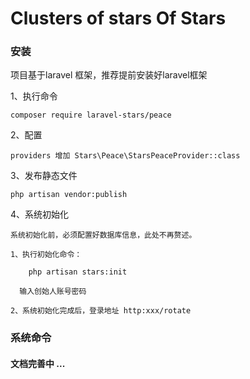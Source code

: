# Clusters of stars Of Stars


### 安装

 项目基于laravel 框架，推荐提前安装好laravel框架

 1、执行命令
 
    composer require laravel-stars/peace
 
 2、配置
    
    providers 增加 Stars\Peace\StarsPeaceProvider::class
    
 3、发布静态文件
 
    php artisan vendor:publish
    
 4、系统初始化  
 
    系统初始化前，必须配置好数据库信息，此处不再赘述。
    
    1、执行初始化命令：
        
        php artisan stars:init
        
      输入创始人账号密码
      
    2、系统初始化完成后，登录地址 http:xxx/rotate
    
        
###  系统命令  

   
####  文档完善中 ...  